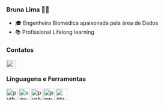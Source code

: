### Bruna Lima ✌🏻

-  🎓 Engenheira Biomédica apaixonada pela área de Dados
-  📚 Profissional Lifelong learning


### Contatos
[<img align="left"  width="24px" src="https://cdn.jsdelivr.net/npm/simple-icons@3.4.0/icons/linkedin.svg" />](https://www.linkedin.com/in/brunalimap)

</br>

### Linguagens e Ferramentas 
<img align="left" alt="python" width="30px" src="https://cdn3.iconfinder.com/data/icons/logos-and-brands-adobe/512/267_Python-512.png" />
<img align="left" alt="visual_studio_code" width="30px" src="https://upload.wikimedia.org/wikipedia/commons/9/9a/Visual_Studio_Code_1.35_icon.svg" />
<img align="left" alt="pycharm" width="30px" src="https://upload.wikimedia.org/wikipedia/commons/a/a1/PyCharm_Logo.svg" />
<img align="left" alt="powerbi" width="30px" src="https://img.icons8.com/color/48/000000/power-bi.png" />
<img align="left" alt="mysql" width="30px" src="https://img.icons8.com/ios-filled/50/000000/mysql-logo.png" />








